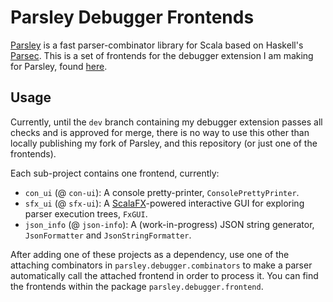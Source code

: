 # Parsley Debugger Frontends

[Parsley](https://github.com/j-mie6/Parsley) is a fast parser-combinator library for Scala based on
Haskell's [Parsec](https://hackage.haskell.org/package/parsec).
This is a set of frontends for the debugger extension I am making for Parsley, found [here](https://github.com/MF42-DZH/parsley/tree/dev).

## Usage

Currently, until the `dev` branch containing my debugger extension passes all checks and is approved for merge, there is no way to use this other than locally publishing my fork of Parsley, and this repository (or just one of the frontends).

Each sub-project contains one frontend, currently:
- `con_ui` (@ `con-ui`): A console pretty-printer, `ConsolePrettyPrinter`.
- `sfx_ui` (@ `sfx-ui`): A [ScalaFX](https://www.scalafx.org/)-powered interactive GUI for exploring parser execution trees, `FxGUI`.
- `json_info` (@ `json-info`): A (work-in-progress) JSON string generator, `JsonFormatter` and `JsonStringFormatter`.

After adding one of these projects as a dependency, use one of the attaching combinators in `parsley.debugger.combinators` to make a parser automatically call the attached frontend in order to process it. You can find the frontends within the package `parsley.debugger.frontend`.
